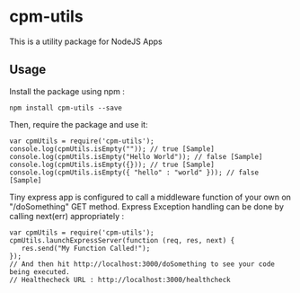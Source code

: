 # cpm-utils
This is a utility package for NodeJS Apps 
## Usage
Install the package using npm :
 ```
 npm install cpm-utils --save
 ```
Then, require the package and use it:
 ```
 var cpmUtils = require('cpm-utils');
 console.log(cpmUtils.isEmpty("")); // true [Sample]
 console.log(cpmUtils.isEmpty("Hello World")); // false [Sample]
 console.log(cpmUtils.isEmpty({})); // true [Sample]
 console.log(cpmUtils.isEmpty({ "hello" : "world" })); // false [Sample]
 ```
Tiny express app is configured to call a middleware function of your own on "/doSomething" GET method. Express Exception handling can be done by calling next(err) appropriately :
 ```
 var cpmUtils = require('cpm-utils');
 cpmUtils.launchExpressServer(function (req, res, next) {
    res.send("My Function Called!");
 });
 // And then hit http://localhost:3000/doSomething to see your code being executed.
 // Healthecheck URL : http://localhost:3000/healthcheck
 ```
